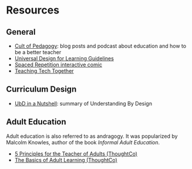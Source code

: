 # Resources

## General

* [Cult of Pedagogy](https://www.cultofpedagogy.com/): blog posts and podcast about education and how to be a better teacher
* [Universal Design for Learning Guidelines](http://udlguidelines.cast.org/)
* [Spaced Repetition interactive comic](https://ncase.me/remember/)
* [Teaching Tech Together](http://teachtogether.tech/)

## Curriculum Design

* [UbD in a Nutshell](https://carpentries.github.io/instructor-training/files/papers/wiggins-mctighe-ubd-nutshell.pdf): summary of Understanding By Design

## Adult Education

Adult education is also referred to as andragogy. It was popularized by Malcolm Knowles, author of the book *Informal Adult Education*.

* [5 Principles for the Teacher of Adults (ThoughtCo)](https://www.thoughtco.com/principles-for-the-teacher-of-adults-31638)
* [The Basics of Adult Learning (ThoughtCo)](https://www.thoughtco.com/what-is-adult-learning-31425)
